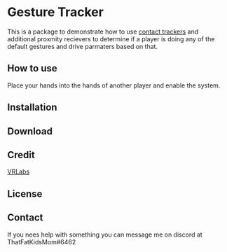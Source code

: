 # Gesture Tracker

This is a package to demonstrate how to use [contact trackers](https://github.com/VRLabs/Contact-Tracker) and additional proxmity recievers to determine if a player is doing any of the default gestures and drive parmaters based on that.

## **How to use**
Place your hands into the hands of another player and enable the system.

## **Installation**

## **Download**

## **Credit**
[VRLabs](https://github.com/VRLabs)


## **License**

## **Contact**
If you nees help with something you can message me on discord at ThatFatKidsMom#6462
